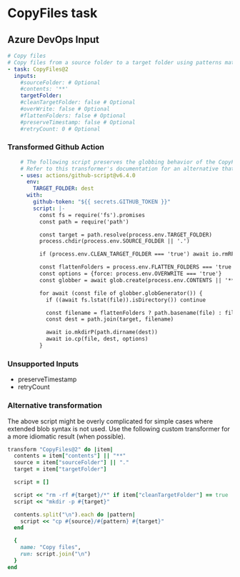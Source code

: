 # CopyFiles task

## Azure DevOps Input

```yaml
# Copy files
# Copy files from a source folder to a target folder using patterns matching file paths (not folder paths)
- task: CopyFiles@2
  inputs:
    #sourceFolder: # Optional
    #contents: '**'
    targetFolder:
    #cleanTargetFolder: false # Optional
    #overWrite: false # Optional
    #flattenFolders: false # Optional
    #preserveTimestamp: false # Optional
    #retryCount: 0 # Optional
```

### Transformed Github Action

```yaml
    # The following script preserves the globbing behavior of the CopyFiles task.
    # Refer to this transformer's documentation for an alternative that will work in simple cases.
    - uses: actions/github-script@v6.4.0
      env:
        TARGET_FOLDER: dest
      with:
        github-token: "${{ secrets.GITHUB_TOKEN }}"
        script: |-
          const fs = require('fs').promises
          const path = require('path')

          const target = path.resolve(process.env.TARGET_FOLDER)
          process.chdir(process.env.SOURCE_FOLDER || '.')

          if (process.env.CLEAN_TARGET_FOLDER === 'true') await io.rmRF(target)

          const flattenFolders = process.env.FLATTEN_FOLDERS === 'true'
          const options = {force: process.env.OVERWRITE === 'true'}
          const globber = await glob.create(process.env.CONTENTS || '**')

          for await (const file of globber.globGenerator()) {
            if ((await fs.lstat(file)).isDirectory()) continue

            const filename = flattenFolders ? path.basename(file) : file.substring(process.cwd().length)
            const dest = path.join(target, filename)

            await io.mkdirP(path.dirname(dest))
            await io.cp(file, dest, options)
          }
```

### Unsupported Inputs

- preserveTimestamp
- retryCount

### Alternative transformation

The above script might be overly complicated for simple cases where extended blob syntax is not used. Use the following custom transformer for a more idiomatic result (when possible).

```ruby
transform "CopyFiles@2" do |item|
  contents = item["contents"] || "**"
  source = item["sourceFolder"] || "."
  target = item["targetFolder"]

  script = []

  script << "rm -rf #{target}/*" if item["cleanTargetFolder"] == true
  script << "mkdir -p #{target}"

  contents.split("\n").each do |pattern|
    script << "cp #{source}/#{pattern} #{target}"
  end

  {
    name: "Copy files",
    run: script.join("\n")
  }
end
```
